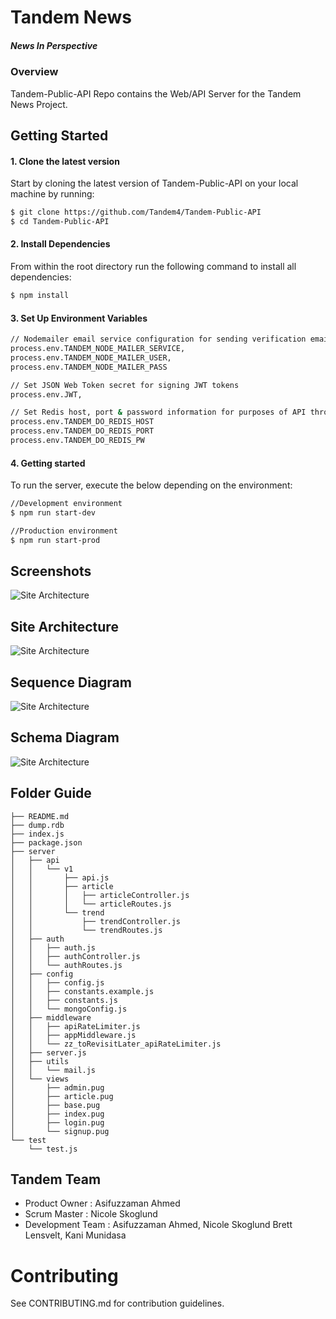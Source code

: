 # Tandem News
##### News In Perspective

### Overview

  Tandem-Public-API Repo contains the Web/API Server for the Tandem News Project.

## Getting Started

#### 1. Clone the latest version

  Start by cloning the latest version of Tandem-Public-API on your local machine by running:

  ```sh
  $ git clone https://github.com/Tandem4/Tandem-Public-API
  $ cd Tandem-Public-API
  ```

#### 2. Install Dependencies

  From within the root directory run the following command to install all dependencies:

  ```sh
  $ npm install
  ```

#### 3. Set Up Environment Variables

  ```sh
  // Nodemailer email service configuration for sending verification emails on signup
  process.env.TANDEM_NODE_MAILER_SERVICE,
  process.env.TANDEM_NODE_MAILER_USER,
  process.env.TANDEM_NODE_MAILER_PASS

  // Set JSON Web Token secret for signing JWT tokens
  process.env.JWT,

  // Set Redis host, port & password information for purposes of API throttling
  process.env.TANDEM_DO_REDIS_HOST
  process.env.TANDEM_DO_REDIS_PORT
  process.env.TANDEM_DO_REDIS_PW
  ```

#### 4. Getting started

  To run the server, execute the below depending on the environment:

  ```sh
  //Development environment
  $ npm run start-dev

  //Production environment
  $ npm run start-prod

  ```

## Screenshots

  ![Site Architecture](https://cloud.githubusercontent.com/assets/10008938/15844915/2478c052-2c23-11e6-8069-5ed2edce3c05.png)

## Site Architecture

  ![Site Architecture](https://i.imgsafe.org/e0297453a4.png)
  
## Sequence Diagram 
 
   ![Site Architecture](https://raw.githubusercontent.com/NCSkoglund/Tandem-Public-API/merge-harmony/images/sequence_diagram.png) 

## Schema Diagram

  ![Site Architecture](https://raw.githubusercontent.com/Tandem4/Tandem-Public-API/master/images/DB_schema.png)

## Folder Guide

```
├── README.md
├── dump.rdb
├── index.js
├── package.json
├── server
│   ├── api
│   │   └── v1
│   │       ├── api.js
│   │       ├── article
│   │       │   ├── articleController.js
│   │       │   └── articleRoutes.js
│   │       └── trend
│   │           ├── trendController.js
│   │           └── trendRoutes.js
│   ├── auth
│   │   ├── auth.js
│   │   ├── authController.js
│   │   └── authRoutes.js
│   ├── config
│   │   ├── config.js
│   │   ├── constants.example.js
│   │   ├── constants.js
│   │   └── mongoConfig.js
│   ├── middleware
│   │   ├── apiRateLimiter.js
│   │   ├── appMiddleware.js
│   │   └── zz_toRevisitLater_apiRateLimiter.js
│   ├── server.js
│   ├── utils
│   │   └── mail.js
│   └── views
│       ├── admin.pug
│       ├── article.pug
│       ├── base.pug
│       ├── index.pug
│       ├── login.pug
│       └── signup.pug
└── test
    └── test.js

```

## Tandem Team

  - Product Owner      :  Asifuzzaman Ahmed
  - Scrum Master       :  Nicole Skoglund
  - Development Team   :  Asifuzzaman Ahmed, Nicole Skoglund
                          Brett Lensvelt, Kani Munidasa

# Contributing

See CONTRIBUTING.md for contribution guidelines.